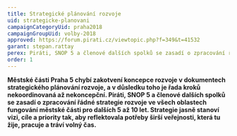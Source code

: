 ```yaml
---
title: Strategické plánování rozvoje
uid: strategicke-planovani
campaignCategoryUid: praha2018
campaignGroupUid: volby-2018
approved: https://forum.pirati.cz/viewtopic.php?f=349&t=41532
garant: stepan.rattay
perex: Piráti, SNOP 5 a členové dalších spolků se zasadí o zpracování řádné strategie rozvoje ve všech oblastech fungování městské části pro dalších 5 až 10 let. 
order: 1
---
```


**Městské části Praha 5 chybí zakotvení koncepce rozvoje v dokumentech strategického plánování rozvoje, a v důsledku toho je řada kroků nekoordinovaná až nekoncepční. Piráti, SNOP 5 a členové dalších spolků se zasadí o zpracování řádné strategie rozvoje ve všech oblastech fungování městské části pro dalších 5 až 10 let. Strategie jasně stanoví vizi, cíle a priority tak, aby reflektovala potřeby širší veřejnosti, která tu žije, pracuje a tráví volný čas.**

